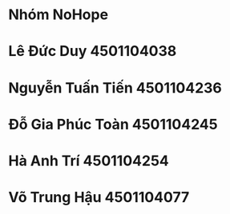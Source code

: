 # Nhóm NoHope 
# Lê Đức Duy				4501104038
# Nguyễn Tuấn Tiến			4501104236
# Đỗ Gia Phúc Toàn			4501104245
# Hà Anh Trí				4501104254
# Võ Trung Hậu				4501104077
